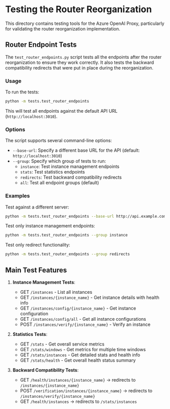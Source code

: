 # Testing the Router Reorganization

This directory contains testing tools for the Azure OpenAI Proxy, particularly for validating the router reorganization implementation.

## Router Endpoint Tests

The `test_router_endpoints.py` script tests all the endpoints after the router reorganization to ensure they work correctly. It also tests the backward compatibility redirects that were put in place during the reorganization.

### Usage

To run the tests:

```bash
python -m tests.test_router_endpoints
```

This will test all endpoints against the default API URL (`http://localhost:3010`).

### Options

The script supports several command-line options:

- `--base-url`: Specify a different base URL for the API (default: `http://localhost:3010`)
- `--group`: Specify which group of tests to run:
  - `instance`: Test instance management endpoints
  - `stats`: Test statistics endpoints
  - `redirects`: Test backward compatibility redirects
  - `all`: Test all endpoint groups (default)

### Examples

Test against a different server:
```bash
python -m tests.test_router_endpoints --base-url http://api.example.com
```

Test only instance management endpoints:
```bash
python -m tests.test_router_endpoints --group instance
```

Test only redirect functionality:
```bash
python -m tests.test_router_endpoints --group redirects
```

## Main Test Features

1. **Instance Management Tests**:
   - GET `/instances` - List all instances
   - GET `/instances/{instance_name}` - Get instance details with health info
   - GET `/instances/config/{instance_name}` - Get instance configuration
   - GET `/instances/config/all` - Get all instance configurations
   - POST `/instances/verify/{instance_name}` - Verify an instance

2. **Statistics Tests**:
   - GET `/stats` - Get overall service metrics
   - GET `/stats/windows` - Get metrics for multiple time windows
   - GET `/stats/instances` - Get detailed stats and health info
   - GET `/stats/health` - Get overall health status summary

3. **Backward Compatibility Tests**:
   - GET `/health/instances/{instance_name}` → redirects to `/instances/{instance_name}`
   - POST `/verification/instances/{instance_name}` → redirects to `/instances/verify/{instance_name}`
   - GET `/health/instances` → redirects to `/stats/instances` 